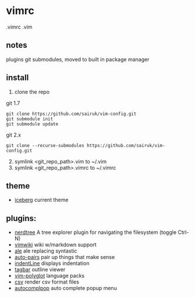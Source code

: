 # vimrc
.vimrc
.vim

## notes
plugins git submodules, moved to built in package manager

## install

1. clone the repo

git 1.7
```
git clone https://github.com/sairuk/vim-config.git
git submodule init
git submodule update
```

git 2.x
```
git clone --recurse-submodules https://github.com/sairuk/vim-config.git
```

2. symlink <git_repo_path>.vim to ~/.vim
3. symlink <git_repo_path>.vimrc to ~/.vimrc

## theme
* [iceberg](https://github.com/cocopon/iceberg.vim) current theme

## plugins:
* [nerdtree](https://github.com/preservim/nerdtree.git) A tree explorer plugin for navigating the filesystem (toggle Ctrl-N)
* [vimwiki](https://github.com/vimwiki/vimwiki.git) wiki w/markdown support
* [ale](https://github.com/dense-analysis/ale.git) ale replacing syntastic
* [auto-pairs](https://github.com/jiangmiao/auto-pairs) pair up things that make sense
* [indentLine](https://github.com/Yggdroot/indentLine) displays indentation
* [tagbar](https://github.com/preservim/tagbar) outline viewer
* [vim-polyglot](https://github.com/sheerun/vim-polyglot) language packs
* [csv](https://github.com/chrisbra/csv.vim) render csv format files 
* [autocomplpop](https://github.com/vim-scripts/AutoComplPop) auto complete popup menu
